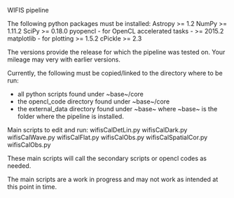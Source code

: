 WIFIS pipeline

The following python packages must be installed:
Astropy >= 1.2
NumPy	>= 1.11.2
SciPy 	>= 0.18.0
pyopencl - for OpenCL accelerated tasks - >= 2015.2
matplotlib - for plotting >= 1.5.2
cPickle >= 2.3

The versions provide the release for which the pipeline was tested on. Your mileage may very with earlier versions.

Currently, the following must be copied/linked to the directory where to be run:
- all python scripts found under ~base~/core
- the opencl_code directory found under ~base~/core
- the external_data directory found under ~base~
where ~base~ is the folder where the pipeline is installed.

Main scripts to edit and run:
wifisCalDetLin.py
wifisCalDark.py
wifisCalWave.py
wifisCalFlat.py
wifisCalObs.py
wifisCalSpatialCor.py
wifisCalObs.py

These main scripts will call the secondary scripts or opencl codes as needed.

The main scripts are a work in progress and may not work as intended at this point in time.
